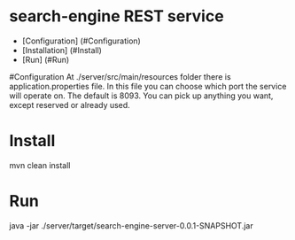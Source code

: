 search-engine REST service
=====================

- [Configuration] (#Configuration)
- [Installation] (#Install)
- [Run] (#Run)

#Configuration
At ./server/src/main/resources folder there is application.properties file.
In this file you can choose which port the service will operate on.
The default is 8093. You can pick up anything you want, except reserved or already used.

# Install
mvn clean install

# Run
java -jar ./server/target/search-engine-server-0.0.1-SNAPSHOT.jar